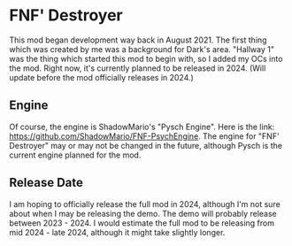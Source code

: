 # FNF' Destroyer

This mod began development way back in August 2021. The first thing which was created by me was a background for Dark's area. "Hallway 1" was the thing which started this mod to begin with, so I added my OCs into the mod. Right now, it's currently planned to be released in 2024. (Will update before the mod officially releases in 2024.)

## Engine
Of course, the engine is ShadowMario's "Pysch Engine". Here is the link: https://github.com/ShadowMario/FNF-PsychEngine. The engine for "FNF' Destroyer" may or may not be changed in the future, although Pysch is the current engine planned for the mod. 

## Release Date
I am hoping to officially release the full mod in 2024, although I'm not sure about when I may be releasing the demo. The demo will probably release between 2023 - 2024. I would estimate the full mod to be releasing from mid 2024 - late 2024, although it might take slightly longer.
